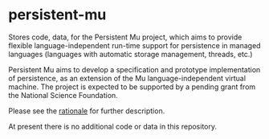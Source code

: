 # persistent-mu
Stores code, data, for the Persistent Mu project, which aims to provide flexible language-independent run-time support for persistence in managed languages (languages with automatic storage management, threads, etc.)

Persistent Mu aims to develop a specification and prototype implementation of persistence, as an extension of the Mu language-independent virtual machine.  The project is expected to be supported by a pending grant from the National Science Foundation.

Please see the [rationale](https://github.com/umass-moss-lab/persistent-mu/blob/master/RATIONALE.md) for further description.

At present there is no additional code or data in this repository.
